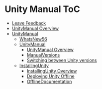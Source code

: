 Unity Manual ToC
================
 - [Leave Feedback](LeaveFeedback.md)
 - [UnityManual Overview](UnityManual.md)
 - [UnityManual]()
	 - [WhatsNew56](WhatsNew56.md)
	 - [UnityManual]()
		 - [UnityManual Overview](UnityManual_1.md)
		 - [ManualVersions](ManualVersions.md)
		 - [Switching between Unity versions](SwitchingDocumentationVersions.md)
	 - [InstallingUnity]()
		 - [InstallingUnity Overview](InstallingUnity.md)
		 - [Deploying Unity Offline](DeployingUnityOffline.md)
		 - [OfflineDocumentation](OfflineDocumentation.md)

